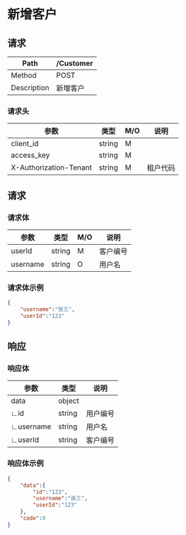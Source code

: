 # 新增客户

## 请求

| Path        | /Customer |
| ----------- | --------- |
| Method      | POST      |
| Description | 新增客户  |

### 请求头

| 参数                   | 类型   | M/O  | 说明     |
| ---------------------- | ------ | ---- | -------- |
| client_id              | string | M    |          |
| access_key             | string | M    |          |
| X-Authorization-Tenant | string | M    | 租户代码 |

## 请求

### 请求体

| 参数     | 类型   | M/O  | 说明     |
| -------- | ------ | ---- | -------- |
| userId   | string | M    | 客户编号 |
| username | string | O    | 用户名   |

### 请求体示例

```json
{
    "username":"张三",
    "userId":"123"
}
```

## 响应

### 响应体

| 参数      | 类型   | 说明     |
| --------- | ------ | -------- |
| data      | object |          |
| ∟id       | string | 用户编号 |
| ∟username | string | 用户名   |
| ∟userId   | string | 客户编号 |

### 响应体示例

```json
{
    "data":{
        "id":"123",
        "username":"张三",
        "userId":"123"
    },
    "code":0
}
```
